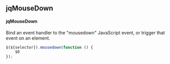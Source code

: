 ## jqMouseDown
#### jqMouseDown
Bind an event handler to the "mousedown" JavaScript event, or trigger that event on an element.
```javascript
$(${selector}).mousedown(function () { 
	$0
});
```